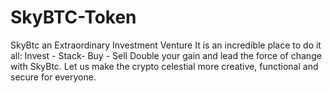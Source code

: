 # SkyBTC-Token
SkyBtc an Extraordinary Investment Venture  It is an incredible place to do it all: Invest - Stack- Buy - Sell  Double your gain and lead the force of change with SkyBtc. Let us make the crypto celestial more creative, functional and secure for everyone.
